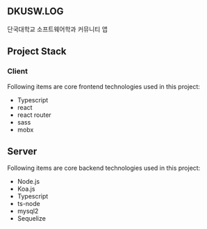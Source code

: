 ## DKUSW.LOG
단국대학교 소프트웨어학과 커뮤니티 앱

## Project Stack
### Client
Following items are core frontend technologies used in this project:
- Typescript
- react
- react router
- sass
- mobx
  
## Server
Following items are core backend technologies used in this project:
- Node.js
- Koa.js
- Typescript
- ts-node
- mysql2
- Sequelize